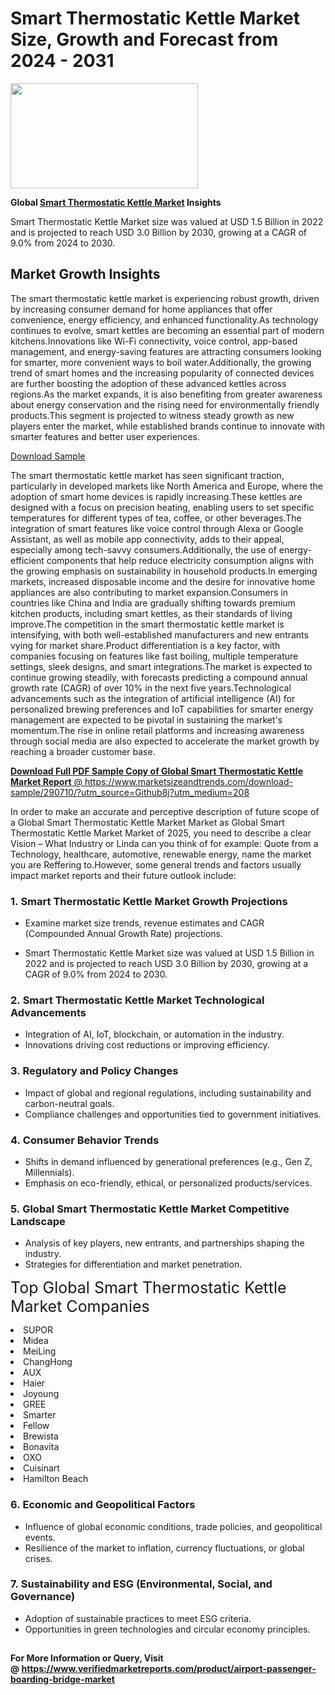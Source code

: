 <H1>Smart Thermostatic Kettle Market Size, Growth and Forecast from 2024 - 2031</H1><img class="aligncenter size-medium wp-image-584254" src="https://thirdeyenews.in/wp-content/uploads/2024/09/Global-Market-Research-300x168.jpeg" alt="" width="300" height="168" /><p><strong>Global&nbsp;<a href="https://www.marketsizeandtrends.com/download-sample/290710/?utm_source=Github8j?utm_medium=208">Smart Thermostatic Kettle Market</a> Insights</strong></p><p>Smart Thermostatic Kettle Market size was valued at USD 1.5 Billion in 2022 and is projected to reach USD 3.0 Billion by 2030, growing at a CAGR of 9.0% from 2024 to 2030.</p><p><h2>Market Growth Insights</h2> <p>The smart thermostatic kettle market is experiencing robust growth, driven by increasing consumer demand for home appliances that offer convenience, energy efficiency, and enhanced functionality.As technology continues to evolve, smart kettles are becoming an essential part of modern kitchens.Innovations like Wi-Fi connectivity, voice control, app-based management, and energy-saving features are attracting consumers looking for smarter, more convenient ways to boil water.Additionally, the growing trend of smart homes and the increasing popularity of connected devices are further boosting the adoption of these advanced kettles across regions.As the market expands, it is also benefiting from greater awareness about energy conservation and the rising need for environmentally friendly products.This segment is projected to witness steady growth as new players enter the market, while established brands continue to innovate with smarter features and better user experiences.</p> <p><a href="#">Download Sample</a></p> <p>The smart thermostatic kettle market has seen significant traction, particularly in developed markets like North America and Europe, where the adoption of smart home devices is rapidly increasing.These kettles are designed with a focus on precision heating, enabling users to set specific temperatures for different types of tea, coffee, or other beverages.The integration of smart features like voice control through Alexa or Google Assistant, as well as mobile app connectivity, adds to their appeal, especially among tech-savvy consumers.Additionally, the use of energy-efficient components that help reduce electricity consumption aligns with the growing emphasis on sustainability in household products.In emerging markets, increased disposable income and the desire for innovative home appliances are also contributing to market expansion.Consumers in countries like China and India are gradually shifting towards premium kitchen products, including smart kettles, as their standards of living improve.The competition in the smart thermostatic kettle market is intensifying, with both well-established manufacturers and new entrants vying for market share.Product differentiation is a key factor, with companies focusing on features like fast boiling, multiple temperature settings, sleek designs, and smart integrations.The market is expected to continue growing steadily, with forecasts predicting a compound annual growth rate (CAGR) of over 10% in the next five years.Technological advancements such as the integration of artificial intelligence (AI) for personalized brewing preferences and IoT capabilities for smarter energy management are expected to be pivotal in sustaining the market's momentum.The rise in online retail platforms and increasing awareness through social media are also expected to accelerate the market growth by reaching a broader customer base.</p> <p><a href="#"></p><p><span class=""><strong>Download Full PDF Sample Copy of Global Smart Thermostatic Kettle Market Report</strong> @ <a href="https://www.marketsizeandtrends.com/download-sample/290710/?utm_source=Github8j?utm_medium=208" target="_blank">https://www.marketsizeandtrends.com/download-sample/290710/?utm_source=Github8j?utm_medium=208</a></span></p><p>In order to make an accurate and perceptive description of future scope of a Global&nbsp;Smart Thermostatic Kettle Market Market as Global&nbsp;Smart Thermostatic Kettle Market Market of 2025, you need to describe a clear Vision &ndash; What Industry or Linda can you think of for example: Quote from a Technology, healthcare, automotive, renewable energy, name the market you are Reffering to.However, some general trends and factors usually impact market reports and their future outlook include:</p><h3>1.&nbsp;<strong>Smart Thermostatic Kettle Market Growth Projections</strong></h3><ul><li>Examine market size trends, revenue estimates and CAGR (Compounded Annual Growth Rate) projections.</li><li><p>Smart Thermostatic Kettle Market size was valued at USD 1.5 Billion in 2022 and is projected to reach USD 3.0 Billion by 2030, growing at a CAGR of 9.0% from 2024 to 2030.</p></li></ul><h3>2.&nbsp;<strong>Smart Thermostatic Kettle Market Technological Advancements</strong></h3><ul><li>Integration of AI, IoT, blockchain, or automation in the industry.</li><li>Innovations driving cost reductions or improving efficiency.</li></ul><h3>3.&nbsp;<strong>Regulatory and Policy Changes</strong></h3><ul><li>Impact of global and regional regulations, including sustainability and carbon-neutral goals.</li><li>Compliance challenges and opportunities tied to government initiatives.</li></ul><h3>4.&nbsp;<strong>Consumer Behavior Trends</strong></h3><ul><li>Shifts in demand influenced by generational preferences (e.g., Gen Z, Millennials).</li><li>Emphasis on eco-friendly, ethical, or personalized products/services.</li></ul><h3>5.&nbsp;<strong>Global Smart Thermostatic Kettle Market Competitive Landscape</strong></h3><ul><li>Analysis of key players, new entrants, and partnerships shaping the industry.</li><li>Strategies for differentiation and market penetration.</li></ul><p data-pm-slice="1 1 []"><span style="color: inherit; font-family: inherit; font-size: 25px;">Top Global Smart Thermostatic Kettle Market Companies</span></p><div class="" data-test-id=""><p><li>SUPOR</li><li> Midea</li><li> MeiLing</li><li> ChangHong</li><li> AUX</li><li> Haier</li><li> Joyoung</li><li> GREE</li><li> Smarter</li><li> Fellow</li><li> Brewista</li><li> Bonavita</li><li> OXO</li><li> Cuisinart</li><li> Hamilton Beach</li></p></div><h3>6.&nbsp;<strong>Economic and Geopolitical Factors</strong></h3><ul><li>Influence of global economic conditions, trade policies, and geopolitical events.</li><li>Resilience of the market to inflation, currency fluctuations, or global crises.</li></ul><h3>7.&nbsp;<strong>Sustainability and ESG (Environmental, Social, and Governance)</strong></h3><ul><li>Adoption of sustainable practices to meet ESG criteria.</li><li>Opportunities in green technologies and circular economy principles.</li></ul><h2><strong style="font-size: 14px;">For More Information or Query, Visit @&nbsp;</strong><a style="background-color: #ffffff; font-size: 14px;" href="https://www.marketsizeandtrends.com/report/smart-thermostatic-kettle-market/" target="_blank">https://www.verifiedmarketreports.com/product/airport-passenger-boarding-bridge-market</a></h2>